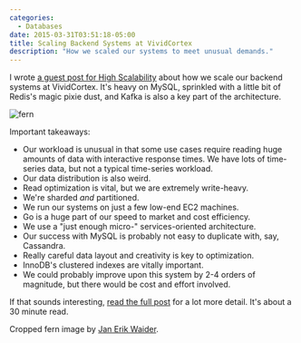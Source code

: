 ```yaml
---
categories:
  - Databases
date: 2015-03-31T03:51:18-05:00
title: Scaling Backend Systems at VividCortex
description: "How we scaled our systems to meet unusual demands."
---
```


I wrote [a guest post for High
Scalability](http://highscalability.com/blog/2015/3/30/how-we-scale-vividcortexs-backend-systems.html)
about how we scale our backend systems at VividCortex. It's heavy on MySQL,
sprinkled with a little bit of Redis's magic pixie dust, and Kafka is also a key
part of the architecture.

![fern](/media/2015/03/fern.jpg)

<!--more-->

Important takeaways:

* Our workload is unusual in that some use cases require reading huge amounts of
  data with interactive response times. We have lots of time-series data, but
  not a typical time-series workload.
* Our data distribution is also weird.
* Read optimization is vital, but we are extremely write-heavy.
* We're sharded *and* partitioned.
* We run our systems on just a few low-end EC2 machines.
* Go is a huge part of our speed to market and cost efficiency.
* We use a "just enough micro-" services-oriented architecture.
* Our success with MySQL is probably not easy to duplicate with, say, Cassandra.
* Really careful data layout and creativity is key to optimization.
* InnoDB's clustered indexes are vitally important.
* We could probably improve upon this system by 2-4 orders of magnitude, but
  there would be cost and effort involved.

If that sounds interesting, [read the full
post](http://highscalability.com/blog/2015/3/30/how-we-scale-vividcortexs-backend-systems.html) for a lot more detail. It's about a 30 minute read.

Cropped fern image by [Jan Erik Waider](https://unsplash.com/photomarket).
